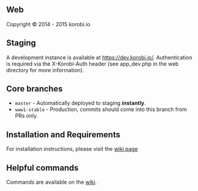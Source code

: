 ## Web
Copyright &copy; 2014 - 2015 korobi.io

## Staging
A development instance is available at https://dev.korobi.io/. Authentication is required via the X-Korobi-Auth header (see app_dev.php in the web directory for more information).

## Core branches
 - `master` - Automatically deployed to staging **instantly**.
 - `www1-stable` - Production, commits should come into this branch from PRs only.

## Installation and Requirements

For installation instructions, please visit the [wiki page](https://github.com/korobi/Web/wiki/Installation)

## Helpful commands

Commands are available on the [wiki](https://github.com/korobi/Web/wiki).
